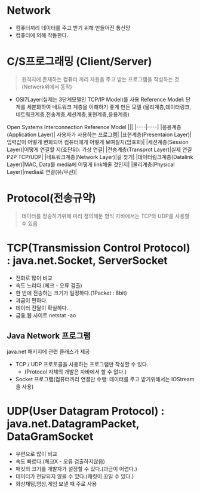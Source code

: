 # **Network**
- 컴퓨터끼리 데이터를 주고 받기 위해 만들어진 통신망
- 컴퓨터에 의해 작동한다.

# **C/S프로그래밍 (Client/Server)**
> 원격지에 존재하는 컴퓨터 끼리 자원을 주고 받는 프로그램을 작성하는 것(Network위에서 동작)

- OSI7Layer(실제는 3단계모델인 TCP/IP Model)를 사용
  Reference Model: 단계를 세분화하여 네트워크 계층을 이해하기 좋게 만든 모델
  (물리계층,데이터링크,네트워크계층,전송계층,세션계층,표현계층,응용계층)

Open Systems Interconnection Reference Model
|||
|----|----|
|응용계층(Application Layer)| 사용자가 사용하는 프로그램|
|표현계층(Presentaion Layer)| 입력값이 어떻게 변화되어 컴퓨터에게 어떻게 보여질지(암호화)|
|세션계층(Session Layer)|어떻게 연결할 지(호단위): 가상 연결|
|전송계층(Transprot Layer)|실제 연결 P2P TCP/UDP|
|네트워크계층(Network Layer)|길 찾기|
|데이터링크계층(Datalink Layer)|MAC, Data를 media에 어떻게 link해줄 것인지|
|물리계층(Physical Layer)|media로 연결(유/무선)|

# Protocol(전송규약)
> 데이터를 정송하기위해 미리 정의해둔 형식
자바에서는 TCP와 UDP를 사용할 수 있음

# **TCP(Transmission Control Protocol) : java.net.Socket, ServerSocket**
- 전화로 많이 비교
- 속도 느리다.(체크 - 오류 검출)
- 한 번에 전송하는 크기가 일정하다.(1Packet : 8bit)
- 과금이 편하다.
- 데이터 전달이 확실하다.
- 금융,웹 사이트
netstat -ao
## **Java Network 프로그램**
java.net 패키지에 관련 클래스가 제공
- TCP / UDP 프로토콜을 사용하는 프로그램만 작성할 수 있다.
  - (Protocol 자체의 개발은 자바에서 할 수 없다.)
- Socket 프로그램(컴퓨터끼리 연결만 수행: 데이터를 주고 받기위해서는 IOStream을 사용)


# **UDP(User Datagram Protocol) : java.net.DatagramPacket, DataGramSocket**
- 우편으로 많이 비교
- 속도 빠르다.(체크X - 오류 검출하지않음)
- 패킷의 크기를 개발자가 설정할 수 있다.(과금이 어렵다.)
- 데이터가 전달되지 않을 수 있다.(패킷이 꼬일 수 있다.)
- 화상채팅,영상,게임 보낼 때 주로 사용
